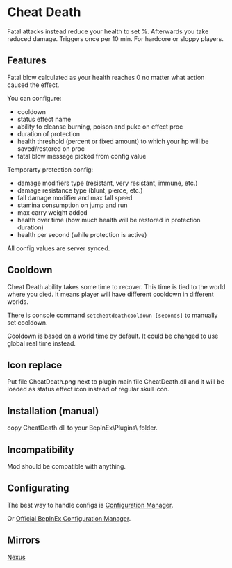 # Cheat Death
Fatal attacks instead reduce your health to set %. Afterwards you take reduced damage. Triggers once per 10 min. For hardcore or sloppy players.
## Features

Fatal blow calculated as your health reaches 0 no matter what action caused the effect.

You can configure:
* cooldown
* status effect name
* ability to cleanse burning, poison and puke on effect proc
* duration of protection
* health threshold (percent or fixed amount) to which your hp will be saved/restored on proc
* fatal blow message picked from config value

Temporarty protection config:
* damage modifiers type (resistant, very resistant, immune, etc.)
* damage resistance type (blunt, pierce, etc.)
* fall damage modifier and max fall speed
* stamina consumption on jump and run
* max carry weight added
* health over time (how much health will be restored in protection duration)
* health per second (while protection is active)

All config values are server synced.

## Cooldown

Cheat Death ability takes some time to recover. This time is tied to the world where you died. It means player will have different cooldown in different worlds.

There is console command `setcheatdeathcooldown [seconds]` to manually set cooldown.

Cooldown is based on a world time by default. It could be changed to use global real time instead.

## Icon replace

Put file CheatDeath.png next to plugin main file CheatDeath.dll and it will be loaded as status effect icon instead of regular skull icon.

## Installation (manual)
copy CheatDeath.dll to your BepInEx\Plugins\ folder.

## Incompatibility
Mod should be compatible with anything.

## Configurating
The best way to handle configs is [Configuration Manager](https://thunderstore.io/c/valheim/p/shudnal/ConfigurationManager/).

Or [Official BepInEx Configuration Manager](https://thunderstore.io/c/valheim/p/Azumatt/Official_BepInEx_ConfigurationManager/).

## Mirrors
[Nexus](https://www.nexusmods.com/valheim/mods/2854)